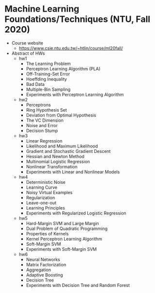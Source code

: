 # Machine Learning Foundations/Techniques (NTU, Fall 2020)

- Course website
  - https://www.csie.ntu.edu.tw/~htlin/course/ml20fall/
- Abstract of HWs
  - hw1
    - The Learning Problem
    - Perceptron Learning Algorithm (PLA)
    - Off-Training-Set Error
    - Hoeffding Inequality
    - Bad Data
    - Multiple-Bin Sampling
    - Experiments with Perceptron Learning Algorithm
  - hw2
    - Perceptrons
    - Ring Hypothesis Set
    - Deviation from Optimal Hypothesis
    - The VC Dimension
    - Noise and Error
    - Decision Stump
  - hw3
    - Linear Regression
    - Likelihood and Maximum Likelihood
    - Gradient and Stochastic Gradient Descent
    - Hessian and Newton Method
    - Multinomial Logistic Regression
    - Nonlinear Transformation
    - Experiments with Linear and Nonlinear Models
  - hw4
    - Deterministic Noise
    - Learning Curve
    - Noisy Virtual Examples
    - Regularization
    - Leave-one-out
    - Learning Principles
    - Experiments with Regularized Logistic Regression
  - hw5
    - Hard-Margin SVM and Large Margin
    - Dual Problem of Quadratic Programming
    - Properties of Kernels
    - Kernel Perceptron Learning Algorithm
    - Soft-Margin SVM
    - Experiments with Soft-Margin SVM 
  - hw6
    - Neural Networks
    - Matrix Factorization
    - Aggregation
    - Adaptive Boosting
    - Decision Tree
    - Experiments with Decision Tree and Random Forest